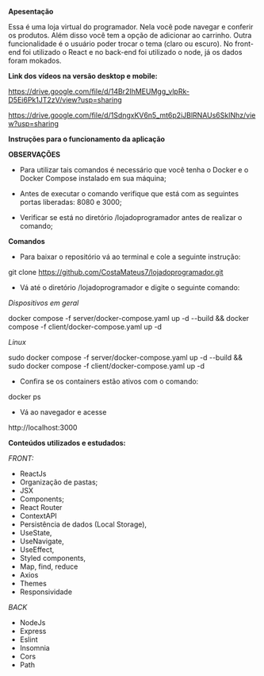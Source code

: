 **Apesentação** 

Essa é uma loja virtual do programador. Nela você pode navegar e conferir os produtos. Além disso você tem a opção de adicionar ao carrinho. Outra funcionalidade é o usuário poder trocar o tema (claro ou escuro). No front-end foi utilizado o React e no back-end foi utilizado o node, já os dados foram mokados. 

**Link dos vídeos na versão desktop e mobile:**

https://drive.google.com/file/d/14Br2IhMEUMgg_vlpRk-D5Ei6Pk1JT2zV/view?usp=sharing

https://drive.google.com/file/d/1SdngxKV6n5_mt6p2iJBlRNAUs6SkINhz/view?usp=sharing



**Instruções para o funcionamento da aplicação**

**OBSERVAÇÕES**

- Para utilizar tais comandos é necessário que você tenha o Docker e o Docker Compose instalado em sua máquina;

- Antes de executar o comando verifique que está com as seguintes portas liberadas: 8080 e 3000;

- Verificar se está no diretório /lojadoprogramador antes de realizar o comando;

**Comandos** 

- Para baixar o repositório vá ao terminal e cole a seguinte instrução:

git clone https://github.com/CostaMateus7/lojadoprogramador.git


- Vá até o diretório /lojadoprogramador e digite o seguinte comando:


*Dispositivos em geral*

docker compose -f server/docker-compose.yaml up -d --build &&  docker compose -f client/docker-compose.yaml up -d


*Linux*

sudo docker compose -f server/docker-compose.yaml up -d --build && sudo  docker compose -f client/docker-compose.yaml up -d

- Confira se os containers estão ativos com o comando: 

docker ps 

- Vá ao navegador e acesse

http://localhost:3000 


**Conteúdos utilizados e estudados:** 

*FRONT:*

- ReactJs
- Organização de pastas;
- JSX
- Components;
- React Router
- ContextAPI
- Persistência de dados (Local Storage),
- UseState,
- UseNavigate,
- UseEffect,
- Styled components,
- Map, find, reduce
- Axios
- Themes
- Responsividade



*BACK*

- NodeJs
- Express
- Eslint
- Insomnia
- Cors
- Path